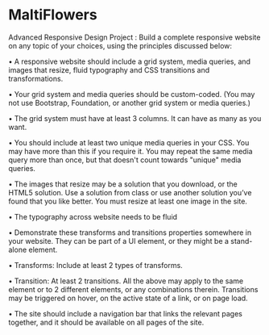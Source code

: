 # MaltiFlowers

Advanced Responsive Design Project : Build a complete responsive website on any topic of your choices, using the principles discussed below:

•	A responsive website should include a grid system, media queries, and images that resize, fluid typography and CSS transitions and transformations.

•	Your grid system and media queries should be custom-coded. (You may not use Bootstrap, Foundation, or another grid system or media queries.)

•	The grid system must have at least 3 columns. It can have as many as you want.

•	You should include at least two unique media queries in your CSS. You may have more than this if you require it. 
  You may repeat the same media query more than once, but that doesn't count towards "unique" media queries.
  
•	The images that resize may be a solution that you download, or the HTML5 solution. Use a solution from class or use another solution you’ve found 
  that you like better. You must resize at least one image in the site.
  
•	The typography across website needs to be fluid

•	Demonstrate these transforms and transitions properties somewhere in your website. They can be part of a UI element, or they might be a stand- alone element.

•	Transforms: Include at least 2 types of transforms.

•	Transition: At least 2 transitions.
  All the above may apply to the same element or to 2 different elements, or any combinations therein.
  Transitions may be triggered on hover, on the active state of a link, or on page load.
  
•	The site should include a navigation bar that links the relevant pages together, and it should be available on all pages of the site.
